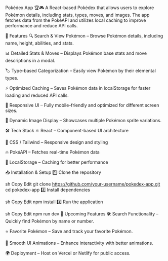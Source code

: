 Pokédex App 🏆🎮
A React-based Pokédex that allows users to explore Pokémon details, including stats, types, moves, and images. The app fetches data from the PokéAPI and utilizes local caching to improve performance and reduce API calls.

🌟 Features
🔍 Search & View Pokémon – Browse Pokémon details, including name, height, abilities, and stats.

📊 Detailed Stats & Moves – Displays Pokémon base stats and move descriptions in a modal.

🏷️ Type-based Categorization – Easily view Pokémon by their elemental types.

⚡ Optimized Caching – Saves Pokémon data in localStorage for faster loading and reduced API calls.

🎨 Responsive UI – Fully mobile-friendly and optimized for different screen sizes.

🚀 Dynamic Image Display – Showcases multiple Pokémon sprite variations.

🛠️ Tech Stack
⚛️ React – Component-based UI architecture

🎨 CSS / Tailwind – Responsive design and styling

🔥 PokéAPI – Fetches real-time Pokémon data

💾 LocalStorage – Caching for better performance

📥 Installation & Setup
1️⃣ Clone the repository

sh
Copy
Edit
git clone https://github.com/your-username/pokedex-app.git
cd pokedex-app
2️⃣ Install dependencies

sh
Copy
Edit
npm install
3️⃣ Run the application

sh
Copy
Edit
npm run dev
📌 Upcoming Features
🛠️ Search Functionality – Quickly find Pokémon by name or number.

⭐ Favorite Pokémon – Save and track your favorite Pokémon.

🎥 Smooth UI Animations – Enhance interactivity with better animations.

🌍 Deployment – Host on Vercel or Netlify for public access.

